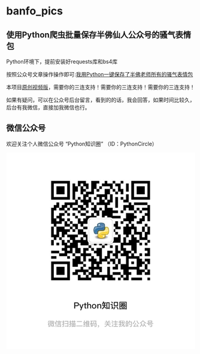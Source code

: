 # banfo_pics
## 使用Python爬虫批量保存半佛仙人公众号的骚气表情包

Python环境下，提前安装好requests库和bs4库

按照公众号文章操作操作即可:[我用Python一键保存了半佛老师所有的骚气表情包
](https://mp.weixin.qq.com/s/fVDwNdVDZo_0q6jAMWCGAA)

本项目[原创视频版](https://www.bilibili.com/video/BV1Vz41187Rt)，需要你的三连支持！需要你的三连支持！需要你的三连支持！

如果有疑问，可以在公众号后台留言，看到的的话，我会回答，如果时间比较久，后台有我微信，直接加我微信也行。

## 微信公众号
欢迎关注个人微信公众号 “Python知识圈” （ID：PythonCircle）

![公众号](https://github.com/Brucepk/pk.github.io/blob/master/gzh.jpg)


